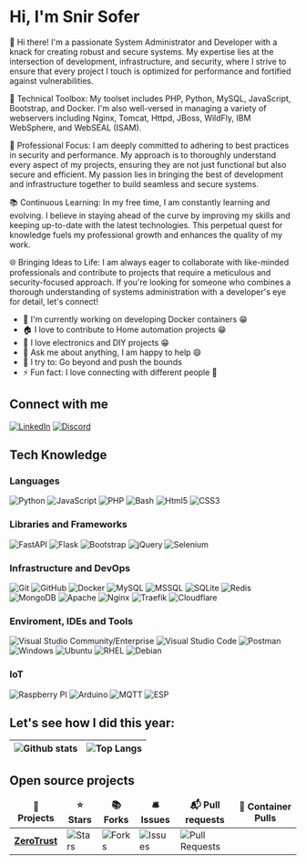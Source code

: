 # Hi, I'm Snir Sofer

👋 Hi there! I'm a passionate System Administrator and Developer with a knack for creating robust and secure systems. My expertise lies at the intersection of development, infrastructure, and security, where I strive to ensure that every project I touch is optimized for performance and fortified against vulnerabilities.

🔧 Technical Toolbox: My toolset includes PHP, Python, MySQL, JavaScript, Bootstrap, and Docker. I'm also well-versed in managing a variety of webservers including Nginx, Tomcat, Httpd, JBoss, WildFly, IBM WebSphere, and WebSEAL (ISAM).

🚀 Professional Focus: I am deeply committed to adhering to best practices in security and performance. My approach is to thoroughly understand every aspect of my projects, ensuring they are not just functional but also secure and efficient. My passion lies in bringing the best of development and infrastructure together to build seamless and secure systems.

📚 Continuous Learning: In my free time, I am constantly learning and evolving. I believe in staying ahead of the curve by improving my skills and keeping up-to-date with the latest technologies. This perpetual quest for knowledge fuels my professional growth and enhances the quality of my work.

🌐 Bringing Ideas to Life: I am always eager to collaborate with like-minded professionals and contribute to projects that require a meticulous and security-focused approach. If you're looking for someone who combines a thorough understanding of systems administration with a developer's eye for detail, let's connect!



* 🐳 I'm currently working on developing Docker containers 😁
* 🏠 I love to contribute to Home automation projects 😁
* 🤖 I love electronics and DIY projects 😁
* 💬 Ask me about anything, I am happy to help 😄
* 🧗 I try to: Go beyond and push the bounds
* ⚡ Fun fact: I love connecting with different people 🙌 

## Connect with me
[![LinkedIn](https://img.shields.io/badge/-LinkedIn-0077B5?style=flat&logo=linkedin&logoColor=white)](https://www.linkedin.com/in/snir-sofer-56622019a)
[![Discord](https://img.shields.io/badge/-Discord-5865F2?style=flat&logo=discord&logoColor=white)](https://discordapp.com/users/myid/)

## Tech Knowledge

### Languages
  ![Python](https://img.shields.io/badge/-Python-333333?style=flat&logo=python)
  ![JavaScript](https://img.shields.io/badge/-JavaScript-333333?style=flat&logo=javascript)
  ![PHP](https://img.shields.io/badge/-PHP-333333?style=flat&logo=php)
  ![Bash](https://img.shields.io/badge/-Bash-333333?style=flat&logo=gnu-bash)
  ![Html5](https://img.shields.io/badge/-Html5-333333?style=flat&logo=html5)
  ![CSS3](https://img.shields.io/badge/-CSS3-333333?style=flat&logo=css3)
  
### Libraries and Frameworks
 ![FastAPI](https://img.shields.io/badge/-FastAPI-333333?style=flat&logo=fastapi)
 ![Flask](https://img.shields.io/badge/-Flask-333333?style=flat&logo=flask)
 ![Bootstrap](https://img.shields.io/badge/-Bootstrap-333333?style=flat&logo=bootstrap)
 ![jQuery](https://img.shields.io/badge/-jQuery-333333?style=flat&logo=jquery)
 ![Selenium](https://img.shields.io/badge/-Selenium-333333?style=flat&logo=Selenium)
   
### Infrastructure and DevOps
  ![Git](https://img.shields.io/badge/-Git-333333?style=flat&logo=git)
  ![GitHub](https://img.shields.io/badge/-GitHub-333333?style=flat&logo=github)
  ![Docker](https://img.shields.io/badge/-Docker-333333?style=flat&logo=docker)
  ![MySQL](https://img.shields.io/badge/-MySQL-333333?style=flat&logo=mysql)
  ![MSSQL](https://img.shields.io/badge/-MSSQL-333333?style=flat&logo=microsoft-sql-server)
  ![SQLite](https://img.shields.io/badge/-SQLite-333333?style=flat&logo=sqlite)
  ![Redis](https://img.shields.io/badge/-Redis-333333?style=flat&logo=redis)
  ![MongoDB](https://img.shields.io/badge/-MongoDB-333333?style=flat&logo=mongodb)
  ![Apache](https://img.shields.io/badge/-Apache-333333?style=flat&logo=apache)
  ![Nginx](https://img.shields.io/badge/-Nginx-333333?style=flat&logo=nginx)
  ![Traefik](https://img.shields.io/badge/-Traefik-333333?style=flat&logo=Traefik)
  ![Cloudflare](https://img.shields.io/badge/-Cloudflare-333333?style=flat&logo=Cloudflare)

### Enviroment, IDEs and Tools
  ![Visual Studio Community/Enterprise](https://img.shields.io/badge/-Visual%20Studio-333333?style=flat&logo=visual-studio-code&logoColor=7e10cc)
  ![Visual Studio Code](https://img.shields.io/badge/-Visual%20Studio%20Code-333333?style=flat&logo=visual-studio-code&logoColor=007ACC)
  ![Postman](https://img.shields.io/badge/-Postman-333333?style=flat&logo=postman)
  ![Windows](https://img.shields.io/badge/-Windows%2010-333333?style=flat&logo=windows)
  ![Ubuntu](https://img.shields.io/badge/-Ubuntu-333333?style=flat&logo=ubuntu)
  ![RHEL](https://img.shields.io/badge/-Redhat-333333?style=flat&logo=redhat)
  ![Debian](https://img.shields.io/badge/-Debian-333333?style=flat&logo=debian)


### IoT
  ![Raspberry PI](https://img.shields.io/badge/-Raspberry%20Pi-333333?style=flat&logo=Raspberry%20Pi)
  ![Arduino](https://img.shields.io/badge/-Arduino-333333?style=flat&logo=Arduino)
  ![MQTT](https://img.shields.io/badge/-MQTT-333333?style=flat&logo=MQTT)
  ![ESP](https://img.shields.io/badge/-ESP-333333?style=flat&logo=ESP)

## Let's see how I did this year:
|![Github stats](https://github-readme-stats-sigma-five.vercel.app/api?username=infernusec&show_icons=true&theme=dark&count_private=true) | ![Top Langs](https://github-readme-stats-sigma-five.vercel.app/api/top-langs/?username=infernusec&show_icons=true&theme=dark&count_private=true&langs_count=8&layout=compact) |
| ---------- | ----------|

## Open source projects
<table>
  <thead align="center">
    <tr border: none;>
      <td><b>🎁 Projects</b></td>
      <td><b>⭐ Stars</b></td>
      <td><b>📚 Forks</b></td>
      <td><b>🛎 Issues</b></td>
      <td><b>📬 Pull requests</b></td>
      <td><b>🐳 Container Pulls</b></td>
    </tr>
  </thead>
  <tbody>
    <tr>
      <td><a href="https://github.com/infernusec/ZeroTrust"><b>ZeroTrust</b></a></td>
      <td><img alt="Stars" src="https://img.shields.io/github/stars/infernusec/ZeroTrust?style=flat-square&labelColor=343b41"/></td>
      <td><img alt="Forks" src="https://img.shields.io/github/forks/infernusec/ZeroTrust?style=flat-square&labelColor=343b41"/></td>
      <td><img alt="Issues" src="https://img.shields.io/github/issues/infernusec/ZeroTrust?style=flat-square&labelColor=343b41"/></td>
      <td><img alt="Pull Requests" src="https://img.shields.io/github/issues-pr/infernusec/ZeroTrust?style=flat-square&labelColor=343b41"/></td>
      <td></td>
      <!-- <td><img alt="" src="https://img.shields.io/docker/pulls/techblog/broadlinkmanager?style=flat-square&logo=docker"/></td> -->
    </tr>
  </tbody>
</table>




